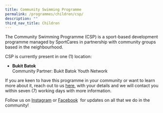 ```yaml
---
title: Community Swimming Programme
permalink: /programmes/children/csp/
description: ""
third_nav_title: Children
---
```

The Community Swimming Programme (CSP) is a sport-based development programme managed by SportCares in partnership with community groups based in the neighbourhood. 
 
CSP is currently present in one (1) location:

* **Bukit Batok** <br> Community Partner: Bukit Batok Youth Network


If you are keen to have this programme in your community or want to learn more about it, reach out to us&nbsp;[here](mailto:sportcares@sport.gov.sg), with your details and we will contact you within seven (7) working days with more information.

Follow us on&nbsp;[Instagram](https://www.instagram.com/sportcares/)&nbsp;or&nbsp;[Facebook](https://www.facebook.com/SportCaresSG)&nbsp; for updates on all that we do in the community!